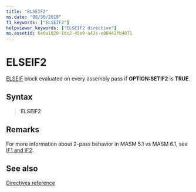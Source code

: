 ```yaml
---
title: "ELSEIF2"
ms.date: "08/30/2018"
f1_keywords: ["ELSEIF2"]
helpviewer_keywords: ["ELSEIF2 directive"]
ms.assetid: 6e6a1020-1dc2-45a9-a42c-e08442fb4071
---
```

# ELSEIF2

[ELSEIF](../../assembler/masm/elseif-masm.md) block evaluated on every assembly pass if **OPTION:SETIF2** is **TRUE**.

## Syntax

> **ELSEIF2**

## Remarks

For more information about 2-pass behavior in MASM 5.1 vs MASM 6.1, see [IF1 and IF2](if2.md).

## See also

[Directives reference](directives-reference.md)
